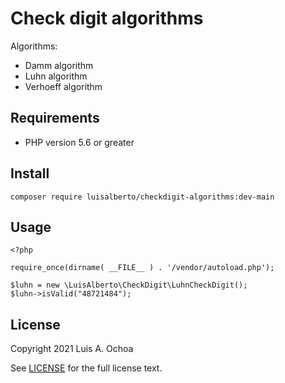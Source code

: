 # Check digit algorithms

Algorithms:

* Damm algorithm
* Luhn algorithm
* Verhoeff algorithm

## Requirements

* PHP version 5.6 or greater

## Install

    composer require luisalberto/checkdigit-algorithms:dev-main

## Usage

    <?php
    
    require_once(dirname( __FILE__ ) . '/vendor/autoload.php');

    $luhn = new \LuisAlberto\CheckDigit\LuhnCheckDigit();
    $luhn->isValid("48721484");

## License

Copyright 2021 Luis A. Ochoa

See [LICENSE](LICENSE) for the full license text.
